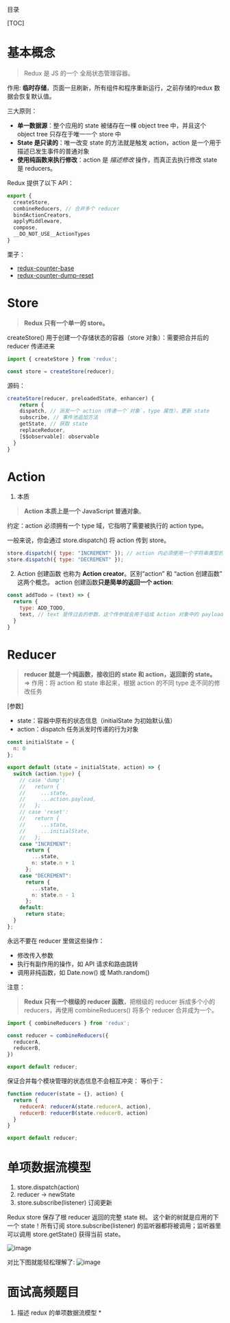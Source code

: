 目录

[TOC]


# 基本概念
> Redux 是 JS 的一个 全局状态管理容器。

作用:
**临时存储**，页面一旦刷新，所有组件和程序重新运行，之前存储的redux 数据会恢复默认值。

三大原则：
- **单一数据源**：整个应用的 state 被储存在一棵 object tree 中，并且这个 object tree 只存在于唯一一个 store 中
- **State 是只读的**：唯一改变 state 的方法就是触发 action，action 是一个用于描述已发生事件的普通对象
- **使用纯函数来执行修改**：action 是 *描述修改* 操作，而真正去执行修改 state 是 reducers。




Redux 提供了以下 API：
```js
export {
  createStore,
  combineReducers, // 合并多个 reducer
  bindActionCreators,
  applyMiddleware,
  compose,
  __DO_NOT_USE__ActionTypes
}
```

栗子：
- [redux-counter-base](https://codesandbox.io/s/redux-counter-base-kzvd2)
- [redux-counter-dump-reset](https://codesandbox.io/s/redux-counter-dump-reset-p51sp)


# Store
> **Redux 只有一个单一的 store。**

createStore() 用于创建一个存储状态的容器（store 对象）：需要把合并后的 reducer 传递进来
```js
import { createStore } from 'redux';

const store = createStore(reducer);
```
源码：
```js
createStore(reducer, preloadedState, enhancer) {
	return {
    dispatch, // 派发一个 action（传递一个`对象`，type 属性），更新 state
    subscribe, // 事件池追加方法
    getState, // 获取 state
    replaceReducer,
    [$$observable]: observable
  }
}
```

# Action
1. 本质
> **Action 本质上是一个 JavaScript 普通对象**。

约定：action 必须拥有一个 type 域，它指明了需要被执行的 action type。


一般来说，你会通过 store.dispatch() 将 action 传到 store。
```js
store.dispatch({ type: "INCREMENT" }); // action 内必须使用一个字符串类型的 type 字段来表示将要执行的动作
store.dispatch({ type: "DECREMENT" });
```

2. Action 创建函数
也称为 **Action creator**。区别“action” 和 “action 创建函数” 这两个概念。
action 创建函数**只是简单的返回一个 action**:
```js
const addTodo = (text) => {
  return {
    type: ADD_TODO,
    text, // text 是传过去的参数，这个传参就会用于组成 Action 对象中的 payload
  }
}
```


# Reducer
> **reducer 就是一个纯函数，接收旧的 state 和 action，返回新的 state。**
> => 作用：将 action 和 state 串起来，根据 action 的不同 type 走不同的修改任务

[参数]
- state：容器中原有的状态信息（initialState 为初始默认值）
- action：dispatch 任务派发时传递的行为对象
```js
const initialState = {
  n: 0
};

export default (state = initialState, action) => {
  switch (action.type) {
    // case 'dump':
    //   return {
    //     ...state,
    //     ...action.payload,
    //   };
    // case 'reset':
    //   return {
    //     ...state,
    //     ...initialState,
    //   };
    case "INCREMENT":
      return {
        ...state,
        n: state.n + 1
      };
    case "DECREMENT":
      return {
        ...state,
        n: state.n - 1
      };
    default:
      return state;
  }
};
```
永远不要在 reducer 里做这些操作：
- 修改传入参数
- 执行有副作用的操作，如 API 请求和路由跳转
- 调用非纯函数，如 Date.now() 或 Math.random()


注意：
> **Redux 只有一个根级的 reducer 函数**，把根级的 reducer 拆成多个小的 reducers，再使用 combineReducers() 将多个 reducer 合并成为一个。

```js
import { combineReducers } from 'redux';

const reducer = combineReducers({
  reducerA,
  reducerB,
})

export default reducer;
```
保证合并每个模块管理的状态信息不会相互冲突：
等价于：
```js
function reducer(state = {}, action) {
  return {
    reducerA: reducerA(state.reducerA, action),
    reducerB: reducerB(state.reducerB, action)
  }
}

export default reducer;
```


# 单项数据流模型
1. store.dispatch(action)
2. reducer -> newState
3. store.subscribe(listener) 订阅更新

Redux store 保存了根 reducer 返回的完整 state 树。
这个新的树就是应用的下一个 state！所有订阅 store.subscribe(listener) 的监听器都将被调用；监听器里可以调用 store.getState() 获得当前 state。

![image](https://user-images.githubusercontent.com/22387652/86071254-6255f680-bab1-11ea-8c5a-d89f118009f6.png)

对比下图就能轻松理解了:
![image](https://user-images.githubusercontent.com/22387652/86071341-9c26fd00-bab1-11ea-9c15-1130a4573f58.png)




# 面试高频题目
1. 描述 redux 的单项数据流模型 *


